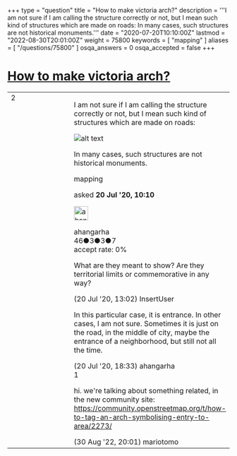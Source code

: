 +++
type = "question"
title = "How to make victoria arch?"
description = '''I am not sure if I am calling the structure correctly or not, but I mean such kind of structures which are made on roads:  In many cases, such structures are not historical monuments.'''
date = "2020-07-20T10:10:00Z"
lastmod = "2022-08-30T20:01:00Z"
weight = 75800
keywords = [ "mapping" ]
aliases = [ "/questions/75800" ]
osqa_answers = 0
osqa_accepted = false
+++

<div class="headNormal">

# [How to make victoria arch?](/questions/75800/how-to-make-victoria-arch)

</div>

<div id="main-body">

<div id="askform">

<table id="question-table" style="width:100%;">
<colgroup>
<col style="width: 50%" />
<col style="width: 50%" />
</colgroup>
<tbody>
<tr>
<td style="width: 30px; vertical-align: top"><div class="vote-buttons">
<span id="post-75800-upvote" class="ajax-command post-vote up" rel="nofollow" title="I like this post (click again to cancel)"> </span>
<div id="post-75800-score" class="post-score" title="current number of votes">
2
</div>
<span id="post-75800-downvote" class="ajax-command post-vote down" rel="nofollow" title="I dont like this post (click again to cancel)"> </span> <span id="favorite-mark" class="ajax-command favorite-mark" rel="nofollow" title="mark/unmark this question as favorite (click again to cancel)"> </span>
<div id="favorite-count" class="favorite-count">
&#10;</div>
</div></td>
<td><div id="item-right">
<div class="question-body">
<p>I am not sure if I am calling the structure correctly or not, but I mean such kind of structures which are made on roads:</p>
<p><img src="/upfiles/arch.jpg" alt="alt text" /></p>
<p>In many cases, such structures are not historical monuments.</p>
</div>
<div id="question-tags" class="tags-container tags">
<span class="post-tag tag-link-mapping" rel="tag" title="see questions tagged &#39;mapping&#39;">mapping</span>
</div>
<div id="question-controls" class="post-controls">
&#10;</div>
<div class="post-update-info-container">
<div class="post-update-info post-update-info-user">
<p>asked <strong>20 Jul '20, 10:10</strong></p>
<img src="https://secure.gravatar.com/avatar/310c06992b82ea5760d2c6de2ec193a0?s=32&amp;d=identicon&amp;r=g" class="gravatar" width="32" height="32" alt="ahangarha&#39;s gravatar image" />
<p><span>ahangarha</span><br />
<span class="score" title="46 reputation points">46</span><span title="3 badges"><span class="badge1">●</span><span class="badgecount">3</span></span><span title="3 badges"><span class="silver">●</span><span class="badgecount">3</span></span><span title="7 badges"><span class="bronze">●</span><span class="badgecount">7</span></span><br />
<span class="accept_rate" title="Rate of the user&#39;s accepted answers">accept rate:</span> <span title="ahangarha has no accepted answers">0%</span></p>
</img>
</div>
</div>
<div id="comments-container-75800" class="comments-container">
<span id="75803"></span>
<div id="comment-75803" class="comment">
<div id="post-75803-score" class="comment-score">
&#10;</div>
<div class="comment-text">
<p>What are they meant to show? Are they territorial limits or commemorative in any way?</p>
</div>
<div id="comment-75803-info" class="comment-info">
<span class="comment-age">(20 Jul '20, 13:02)</span> <span class="comment-user userinfo">InsertUser</span>
</div>
</div>
<span id="75813"></span>
<div id="comment-75813" class="comment">
<div id="post-75813-score" class="comment-score">
&#10;</div>
<div class="comment-text">
<p>In this particular case, it is entrance. In other cases, I am not sure. Sometimes it is just on the road, in the middle of city, maybe the entrance of a neighborhood, but still not all the time.</p>
</div>
<div id="comment-75813-info" class="comment-info">
<span class="comment-age">(20 Jul '20, 18:33)</span> <span class="comment-user userinfo">ahangarha</span>
</div>
</div>
<span id="85502"></span>
<div id="comment-85502" class="comment">
<div id="post-85502-score" class="comment-score">
1
</div>
<div class="comment-text">
<p>hi. we're talking about something related, in the new community site: <a href="https://community.openstreetmap.org/t/how-to-tag-an-arch-symbolising-entry-to-area/2273/">https://community.openstreetmap.org/t/how-to-tag-an-arch-symbolising-entry-to-area/2273/</a></p>
</div>
<div id="comment-85502-info" class="comment-info">
<span class="comment-age">(30 Aug '22, 20:01)</span> <span class="comment-user userinfo">mariotomo</span>
</div>
</div>
</div>
<div id="comment-tools-75800" class="comment-tools">
&#10;</div>
<div class="clear">
&#10;</div>
<div id="comment-75800-form-container" class="comment-form-container">
&#10;</div>
<div class="clear">
&#10;</div>
</div></td>
</tr>
</tbody>
</table>

</div>

</div>

